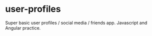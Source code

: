 # user-profiles

Super basic user profiles / social media / friends app. Javascript and Angular practice.
